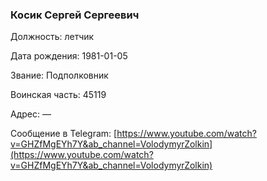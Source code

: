 ### Косик Сергей Сергеевич

Должность: летчик

Дата рождения: 1981-01-05

Звание: Подполковник

Воинская часть: 45119

Адрес: —

Сообщение в Telegram: [https://www.youtube.com/watch?v=GHZfMgEYh7Y&ab_channel=VolodymyrZolkin](https://www.youtube.com/watch?v=GHZfMgEYh7Y&ab_channel=VolodymyrZolkin)
